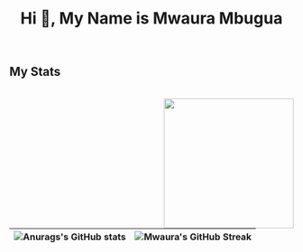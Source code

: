 <h1 align="center">Hi 👋, My Name is Mwaura Mbugua</h1>

<br />

## My Stats
<div style="display: inline_block"><br>
<img align='right' src="https://media.giphy.com/media/M9gbBd9nbDrOTu1Mqx/giphy.gif" width="230">

</div>
<br/>

| ![Anurags's GitHub stats](https://github-readme-stats.vercel.app/api?username=MwauratheAlex&show_icons=true&theme=radical) | ![Mwaura's GitHub Streak](https://github-readme-streak-stats.herokuapp.com/?user=MwauratheAlex&theme=tokyonight) |
| --- | --- |
<!--github stats-->

